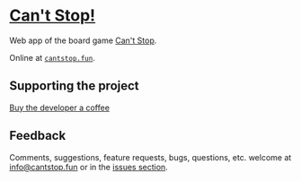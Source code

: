 # [Can't Stop!][csf]


Web app of the board game [Can't Stop][wiki].

Online at [`cantstop.fun`][csf].


## Supporting the project

[Buy the developer a coffee][bmc]


## Feedback

Comments, suggestions, feature requests, bugs, questions, etc.
welcome at [info@cantstop.fun][email] or in the [issues section][issues].



[csf]: https://cantstop.fun
[wiki]: https://en.wikipedia.org/wiki/Can%27t_Stop_(board_game)
[email]: mailto:info@cantstop.fun
[bmc]: https://www.buymeacoffee.com/simlmx
[issues]: https://github.com/simlmx/cantstop/issues
